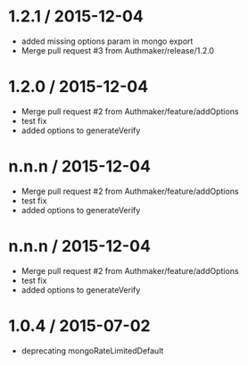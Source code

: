 
1.2.1 / 2015-12-04
==================

  * added missing options param in mongo export
  * Merge pull request #3 from Authmaker/release/1.2.0

1.2.0 / 2015-12-04
==================

  * Merge pull request #2 from Authmaker/feature/addOptions
  * test fix
  * added options to generateVerify

n.n.n / 2015-12-04
==================

  * Merge pull request #2 from Authmaker/feature/addOptions
  * test fix
  * added options to generateVerify

n.n.n / 2015-12-04
==================

  * Merge pull request #2 from Authmaker/feature/addOptions
  * test fix
  * added options to generateVerify

1.0.4 / 2015-07-02
==================

  * deprecating mongoRateLimitedDefault

